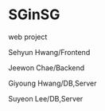 # SGinSG
web project

Sehyun Hwang/Frontend

Jeewon Chae/Backend

Giyoung Hwang/DB,Server

Suyeon Lee/DB,Server
